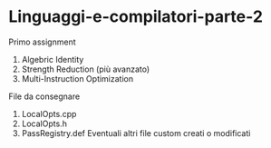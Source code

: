# Linguaggi-e-compilatori-parte-2
Primo assignment
1. Algebric Identity
2. Strength Reduction (più avanzato)
3. Multi-Instruction Optimization

File da consegnare
1. LocalOpts.cpp
2. LocalOpts.h
3. PassRegistry.def
  Eventuali altri file custom creati o modificati
